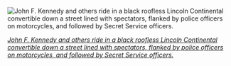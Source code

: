 
![John F. Kennedy and others ride in a black roofless Lincoln Continental convertible down a street lined with spectators, flanked by police officers on motorcycles, and followed by Secret Service officers.](https://upload.wikimedia.org/wikipedia/commons/thumb/5/5c/JFK_limousine.png/600px-JFK_limousine.png)

*[John F. Kennedy and others ride in a black roofless Lincoln Continental convertible down a street lined with spectators, flanked by police officers on motorcycles, and followed by Secret Service officers.](https://wikipedia.org/wiki/File:JFK_limousine.png)*
